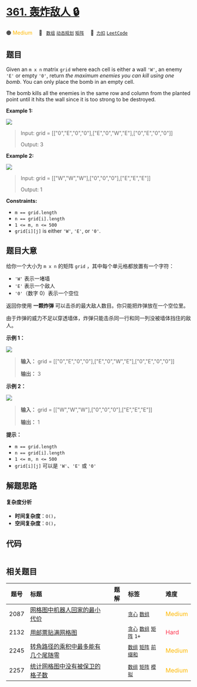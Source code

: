 # [361. 轰炸敌人 🔒](https://2xiao.github.io/leetcode-js/problem/0361.html)

🟠 <font color=#ffb800>Medium</font>&emsp; 🔖&ensp; [`数组`](/tag/array.md) [`动态规划`](/tag/dynamic-programming.md) [`矩阵`](/tag/matrix.md)&emsp; 🔗&ensp;[`力扣`](https://leetcode.cn/problems/bomb-enemy) [`LeetCode`](https://leetcode.com/problems/bomb-enemy)

## 题目

Given an `m x n` matrix `grid` where each cell is either a wall `'W'`, an
enemy `'E'` or empty `'0'`, return _the maximum enemies you can kill using one
bomb_. You can only place the bomb in an empty cell.

The bomb kills all the enemies in the same row and column from the planted
point until it hits the wall since it is too strong to be destroyed.



**Example 1:**

![](https://fastly.jsdelivr.net/gh/doocs/leetcode@main/solution/0300-0399/0361.Bomb%20Enemy/images/bomb1-grid.jpg)

> Input: grid = [["0","E","0","0"],["E","0","W","E"],["0","E","0","0"]]
> 
> Output: 3

**Example 2:**

![](https://fastly.jsdelivr.net/gh/doocs/leetcode@main/solution/0300-0399/0361.Bomb%20Enemy/images/bomb2-grid.jpg)

> Input: grid = [["W","W","W"],["0","0","0"],["E","E","E"]]
> 
> Output: 1

**Constraints:**

  * `m == grid.length`
  * `n == grid[i].length`
  * `1 <= m, n <= 500`
  * `grid[i][j]` is either `'W'`, `'E'`, or `'0'`.


## 题目大意

给你一个大小为 `m x n` 的矩阵 `grid` ，其中每个单元格都放置有一个字符：

  * `'W'` 表示一堵墙
  * `'E'` 表示一个敌人
  * `'0'`（数字 0）表示一个空位

返回你使用 **一颗炸弹** 可以击杀的最大敌人数目。你只能把炸弹放在一个空位里。

由于炸弹的威力不足以穿透墙体，炸弹只能击杀同一行和同一列没被墙体挡住的敌人。



**示例 1：**

![](https://fastly.jsdelivr.net/gh/doocs/leetcode@main/solution/0300-0399/0361.Bomb%20Enemy/images/bomb1-grid.jpg)

> 
> 
> 
> 
> 
> **输入：** grid = [["0","E","0","0"],["E","0","W","E"],["0","E","0","0"]]
> 
> **输出：** 3
> 
> 

**示例 2：**

![](https://fastly.jsdelivr.net/gh/doocs/leetcode@main/solution/0300-0399/0361.Bomb%20Enemy/images/bomb2-grid.jpg)

> 
> 
> 
> 
> 
> **输入：** grid = [["W","W","W"],["0","0","0"],["E","E","E"]]
> 
> **输出：** 1
> 
> 



**提示：**

  * `m == grid.length`
  * `n == grid[i].length`
  * `1 <= m, n <= 500`
  * `grid[i][j]` 可以是 `'W'`、`'E'` 或 `'0'`


## 解题思路

#### 复杂度分析

- **时间复杂度**：`O()`，
- **空间复杂度**：`O()`，

## 代码

```javascript

```

## 相关题目

<!-- prettier-ignore -->
| 题号 | 标题 | 题解 | 标签 | 难度 |
| :------: | :------ | :------: | :------ | :------ |
| 2087 | [网格图中机器人回家的最小代价](https://leetcode.com/problems/minimum-cost-homecoming-of-a-robot-in-a-grid) |  |  [`贪心`](/tag/greedy.md) [`数组`](/tag/array.md) | <font color=#ffb800>Medium</font> |
| 2132 | [用邮票贴满网格图](https://leetcode.com/problems/stamping-the-grid) |  |  [`贪心`](/tag/greedy.md) [`数组`](/tag/array.md) [`矩阵`](/tag/matrix.md) `1+` | <font color=#ff334b>Hard</font> |
| 2245 | [转角路径的乘积中最多能有几个尾随零](https://leetcode.com/problems/maximum-trailing-zeros-in-a-cornered-path) |  |  [`数组`](/tag/array.md) [`矩阵`](/tag/matrix.md) [`前缀和`](/tag/prefix-sum.md) | <font color=#ffb800>Medium</font> |
| 2257 | [统计网格图中没有被保卫的格子数](https://leetcode.com/problems/count-unguarded-cells-in-the-grid) |  |  [`数组`](/tag/array.md) [`矩阵`](/tag/matrix.md) [`模拟`](/tag/simulation.md) | <font color=#ffb800>Medium</font> |